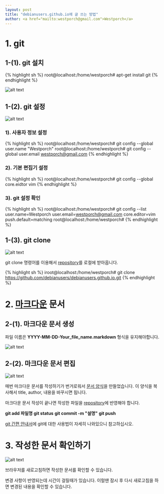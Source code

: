 ```yaml
---                               
layout: post
title: "debianusers.github.io에 글 쓰는 방법" 
author: <a href="mailto:westporch@gmail.com">Westporch</a>
---
```


# 1. git

## 1-(1). git 설치

{% highlight sh %}
root@localhost:/home/westporch# apt-get install git
{% endhighlight %}

 ![alt text](https://lh3.googleusercontent.com/-76XQQsw34nQ/Vs0PHrJkHFI/AAAAAAAACdg/FDnybSEE5Os/s512-Ic42/1.%252520git%252520%2525EC%252584%2525A4%2525EC%2525B9%252598_2016_02_23_09_16_42_751.png "git을 설치하는 모습")  

## 1-(2). git 설정

 ![alt text](https://lh3.googleusercontent.com/-XQ_Aj7k8Uz8/Vs0PHOQV_lI/AAAAAAAACdc/BafNfQVCWhE/s512-Ic42/2.%252520git%252520%2525EC%252584%2525A4%2525EC%2525A0%252595_2016_02_23_10_41_44_242.png "git을 설정하는 모습")  

### 1). 사용자 정보 설정

{% highlight sh %}
root@localhost:/home/westporch# git config --global user.name "Westporch"
root@localhost:/home/westporch# git config --global user.email westporch@gmail.com
{% endhighlight %}

### 2). 기본 편집기 설정

{% highlight sh %}
root@localhost:/home/westporch# git config --global core.eidtor vim
{% endhighlight %}

### 3). git 설정 확인

{% highlight sh %}
root@localhost:/home/westporch# git config --list
user.name=Westporch
user.email=westporch@gmail.com
core.editor=vim
push.default=matching
root@localhost:/home/westporch# 
{% endhighlight %}


## 1-(3). git clone

![alt text](https://lh3.googleusercontent.com/-2Ta9SgYmKp4/Vs0PHFmy0hI/AAAAAAAACeA/4malpHI5nrA/s512-Ic42/3.%252520git%252520clone_2016_02_23_10_18_25_247.png "git clone을 하는 모습")

git clone 명령어를 이용해서 [repository](https://github.com/debianusers/debianusers.github.io.git)를 로컬에 받아옵니다.

{% highlight sh %}
iroot@localhost:/home/westporch# git clone https://github.com/debianusers/debianusers.github.io.git
{% endhighlight %}

# 2. [마크다운](https://guides.github.com/features/mastering-markdown/) 문서 

## 2-(1). 마크다운 문서 생성

파일 이름은 **YYYY-MM-DD-Your_file_name.markdown** 형식을 유지해야합니다.

![alt text](https://lh3.googleusercontent.com/-fi2IKiTjaXk/Vs0PIBrKQfI/AAAAAAAACeA/AWrS-F-u3js/s512-Ic42/4-%2525281%252529.%252520%2525EB%2525AC%2525B8%2525EC%252584%25259C%252520%2525EC%252583%25259D%2525EC%252584%2525B1_2016_02_24_10_02_26_14.png "마크다운 문서를 생성하는 모습")

## 2-(2). 마크다운 문서 편집

![alt text](https://lh3.googleusercontent.com/-t86hm6mXutw/Vs0PJKDdkOI/AAAAAAAACeA/AYpt0jjU4Wc/s512-Ic42/4-%2525282%252529.%252520%2525EB%2525AC%2525B8%2525EC%252584%25259C%252520%2525EC%252597%252585%2525EB%2525A1%25259C%2525EB%252593%25259C_2016_02_24_10_03_40_61.png "마크다운 문서를 편집하는 모습")

매번 마크다운 문서를 작성하기가 번거로워서 [문서 양식](https://raw.githubusercontent.com/debianusers/debianusers.github.io/master/_posts/2015-01-01-welcome-to-debianusers.markdown)을 만들었습니다. 이 양식을 복사해서 title, author, 내용을 바꾸시면 됩니다.

마크다운 문서 작성이 끝나면 작성한 파일을 [repository](https://github.com/debianusers/debianusers.github.io.git)에 반영해야 합니다.

**git add 파일명**
**git status**
**git commit -m "설명"**
**git push**

[git 간편 안내서](https://rogerdudler.github.io/git-guide/index.ko.html)에 git에 대한 사용법이 자세히 나와있으니 참고하십시오.

# 3. 작성한 문서 확인하기

![alt text](https://lh3.googleusercontent.com/--1bokIylpwY/Vs0PJPxtnNI/AAAAAAAACeA/09hW5n-R-mA/s512-Ic42/5.%252520%2525EC%252597%252585%2525EB%2525A1%25259C%2525EB%252593%25259C%2525EB%252590%25259C%252520%2525EB%2525AC%2525B8%2525EC%252584%25259C%252520%2525ED%252599%252595%2525EC%25259D%2525B8_2016_02_24_10_07_19_911.png "작성한 문서를 웹 브라우저에서 확인하는 모습")

브라우저를 새로고침하면 작성한 문서를 확인할 수 있습니다.

변경 사항이 반영되는데 시간이 걸릴때가 있습니다. 이럴땐 잠시 후 다시 새로고침을 하면 변경된 내용을 확인할 수 있습니다.
